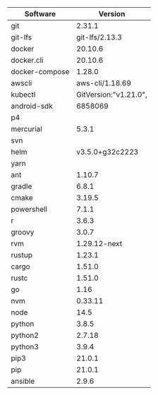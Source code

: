 [//]: # (title: Preinstalled Software on TeamCity Cloud Ubuntu Agents)
[//]: # (auxiliary-id: Preinstalled Software on TeamCity Cloud Ubuntu Agents)

|Software|Version|
|---|---|
|git|2.31.1|
|git-lfs|git-lfs/2.13.3|
|docker|20.10.6|
|docker.cli|20.10.6|
|docker-compose|1.28.0|
|awscli|aws-cli/1.18.69|
|kubectl|GitVersion:"v1.21.0",|
|android-sdk|6858069|
|p4||
|mercurial|5.3.1|
|svn||
|helm|v3.5.0+g32c2223|
|yarn||
|ant|1.10.7|
|gradle|6.8.1|
|cmake|3.19.5|
|powershell|7.1.1|
|r|3.6.3|
|groovy|3.0.7|
|rvm|1.29.12-next|
|rustup|1.23.1|
|cargo|1.51.0|
|rustc|1.51.0|
|go|1.16|
|nvm|0.33.11|
|node|14.5|
|python|3.8.5|
|python2|2.7.18|
|python3|3.9.4|
|pip3|21.0.1|
|pip|21.0.1|
|ansible|2.9.6|
